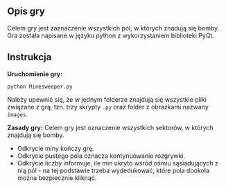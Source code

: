 Opis gry
--------
Celem gry jest zaznaczenie wszystkich pól, w których znadują się bomby. Gra została napisane w języku python z wykorzystaniem biblioteki PyQt.


Instrukcja
----------

**Uruchomienie gry:**

    python Minesweeper.py

Należy upewnić się, że w jednym folderze znajdują się wszystkie pliki związane z grą, tzn. trzy skrypty `.py` oraz folder z obrazkami nazwany `images`.

**Zasady gry:**
Celem gry jest oznaczenie wszystkich sektorów, w których znajdują się bomby.
 * Odkrycie miny kończy grę.
 * Odkrycie pustego pola oznacza kontynuowanie rozgrywki.
 * Odkrycie liczby informuje, ile min ukryto wśród ośmiu sąsiadujących z nią pól - na tej podstawie trzeba wydedukować, które pola dookoła można bezpiecznie kliknąć.

